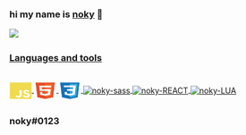 ### **hi my name is [noky](https://github.com/nokyaya) 👋**

<div align="left">
  <a href="https://github.com/nokyaya">
  <img height="180em" src="https://github-readme-stats.vercel.app/api?username=nokyaya&show_icons=true&theme=dracula&include_all_commits=true&count_private=true"/>
</div>
  
  ### Languages and tools
  
<div style="display: inline_block"><br>
  <img align="center" alt="noky-Js" height="30" width="40" src="https://raw.githubusercontent.com/devicons/devicon/master/icons/javascript/javascript-plain.svg">
  <img align="center" alt="noky-HTML" height="30" width="40" src="https://raw.githubusercontent.com/devicons/devicon/master/icons/html5/html5-original.svg">
  <img align="center" alt="noky-CSS" height="30" width="40" src="https://raw.githubusercontent.com/devicons/devicon/master/icons/css3/css3-original.svg">
   <img align="center" alt="noky-sass" height="30" width="30" src="https://cdn-icons-png.flaticon.com/512/5968/5968358.png">
  <img  align="center" alt="noky-REACT" src="https://rawgit.com/gorangajic/react-icons/master/react-icons.svg"  height="30" width="40">
      <img align="center" alt="noky-LUA" height="30" width="30" src="https://th.bing.com/th/id/R.8ea21bd337fbf80b46e15b4d53a81b78?rik=fX4Dj7nEx8fzLg&riu=http%3a%2f%2f48pedia.org%2fimages%2fthumb%2f8%2f8e%2fLua-logo.svg%2f1200px-Lua-logo.svg.png&ehk=F7nHO1i%2fU%2bmVnn7ADsqrTOWi3%2ftc5bBYw56p5o29crI%3d&risl=&pid=ImgRaw&r=0">
</div>

## 
  
  <div> 
 <a href="https://github.com/nokyaya/nokyaya/blob/main/README.md" target="_blank"></a> 
</div>
  
  ### noky#0123
